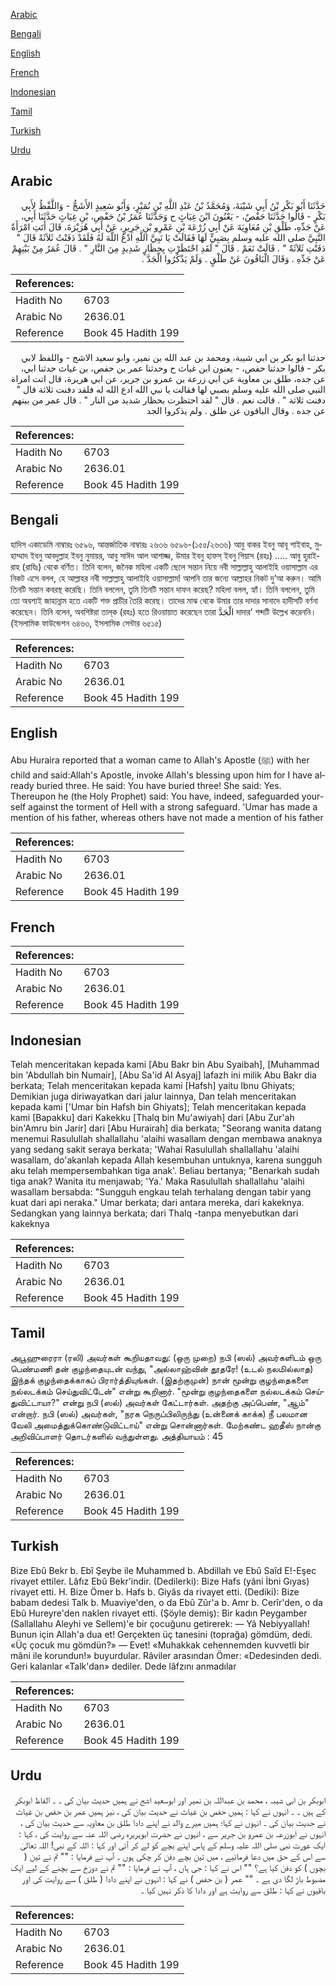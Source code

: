 [Arabic](#arabic)

[Bengali](#bengali)

[English](#english)

[French](#french)

[Indonesian](#indonesian)

[Tamil](#tamil)

[Turkish](#turkish)

[Urdu](#urdu)

## Arabic


<div dir="rtl" lang="ar" style={{fontSize:'larger',backgroundColor:'#f8f9fa',padding:20}}>
حَدَّثَنَا أَبُو بَكْرِ بْنُ أَبِي شَيْبَةَ، وَمُحَمَّدُ بْنُ عَبْدِ اللَّهِ بْنِ نُمَيْرٍ، وَأَبُو سَعِيدٍ الأَشَجُّ - وَاللَّفْظُ لأَبِي بَكْرٍ - قَالُوا حَدَّثَنَا حَفْصٌ، - يَعْنُونَ ابْنَ غِيَاثٍ ح وَحَدَّثَنَا عُمَرُ بْنُ حَفْصِ، بْنِ غِيَاثٍ حَدَّثَنَا أَبِي، عَنْ جَدِّهِ، طَلْقِ بْنِ مُعَاوِيَةَ عَنْ أَبِي زُرْعَةَ بْنِ عَمْرِو بْنِ جَرِيرٍ، عَنْ أَبِي هُرَيْرَةَ، قَالَ أَتَتِ امْرَأَةٌ النَّبِيَّ صلى الله عليه وسلم بِصَبِيٍّ لَهَا فَقَالَتْ يَا نَبِيَّ اللَّهِ ادْعُ اللَّهَ لَهُ فَلَقَدْ دَفَنْتُ ثَلاَثَةً قَالَ ‏"‏ دَفَنْتِ ثَلاَثَةً ‏"‏ ‏.‏ قَالَتْ نَعَمْ ‏.‏ قَالَ ‏"‏ لَقَدِ احْتَظَرْتِ بِحِظَارٍ شَدِيدٍ مِنَ النَّارِ ‏"‏ ‏.‏ قَالَ عُمَرُ مِنْ بَيْنِهِمْ عَنْ جَدِّهِ ‏.‏ وَقَالَ الْبَاقُونَ عَنْ طَلْقٍ ‏.‏ وَلَمْ يَذْكُرُوا الْجَدَّ ‏.‏
</div>
<div style={{backgroundColor:'#f8f9fa',padding:20, marginBottom: 10}}><table> <thead> <tr> <th>References:</th> <th></th> </tr> </thead> <tbody><tr><td>Hadith No</td><td>6703</td></tr><tr><td>Arabic No</td><td>2636.01</td></tr><tr><td>Reference</td><td>Book 45 Hadith 199</td></tr></tbody></table></div>


<div dir="rtl" lang="ar" style={{fontSize:'larger',backgroundColor:'#f8f9fa',padding:20}}>
حدثنا ابو بكر بن ابي شيبة، ومحمد بن عبد الله بن نمير، وابو سعيد الاشج - واللفظ لابي بكر - قالوا حدثنا حفص، - يعنون ابن غياث ح وحدثنا عمر بن حفص، بن غياث حدثنا ابي، عن جده، طلق بن معاوية عن ابي زرعة بن عمرو بن جرير، عن ابي هريرة، قال اتت امراة النبي صلى الله عليه وسلم بصبي لها فقالت يا نبي الله ادع الله له فلقد دفنت ثلاثة قال " دفنت ثلاثة " . قالت نعم . قال " لقد احتظرت بحظار شديد من النار " . قال عمر من بينهم عن جده . وقال الباقون عن طلق . ولم يذكروا الجد
</div>
<div style={{backgroundColor:'#f8f9fa',padding:20, marginBottom: 10}}><table> <thead> <tr> <th>References:</th> <th></th> </tr> </thead> <tbody><tr><td>Hadith No</td><td>6703</td></tr><tr><td>Arabic No</td><td>2636.01</td></tr><tr><td>Reference</td><td>Book 45 Hadith 199</td></tr></tbody></table></div>

## Bengali


<div dir="ltr" lang="bn" style={{fontSize:'larger',backgroundColor:'#f8f9fa',padding:20}}>
হাদিস একাডেমি নাম্বারঃ ৬৫৯৬, আন্তর্জাতিক নাম্বারঃ ২৬৩৬ ৬৫৯৬-(১৫৫/২৬৩৬) আবু বাকর ইবনু আবূ শাইবাহ, মুহাম্মাদ ইবনু আবদুল্লাহ ইবনু নুমায়র, আবু সাঈদ আল আশাজ্জ, উমার ইবনু হাফস্ ইবনু গিয়াস (রহঃ) ..... আবু হুরাইরাহ (রাযিঃ) থেকে বর্ণিত। তিনি বলেন, জনৈক মহিলা একটি ছেলে সন্তান নিয়ে নবী সাল্লাল্লাহু আলাইহি ওয়াসাল্লাম এর নিকট এসে বলল, হে আল্লাহর নবী সাল্লাল্লাহু আলাইহি ওয়াসাল্লাম! আপনি তার জন্যে আল্লাহর নিকট দু’আ করুন। আমি তিনটি সন্তান কবরস্থ করেছি। তিনি বললেন, তুমি তিনটি সন্তান দাফন করেছ? মহিলা বলল, হ্যাঁ। তিনি বললেন, তুমি তো অবশ্যই জাহান্নাম হতে একটি শক্ত প্রাচীর তৈরি করেছ। তাদের মাঝ থেকে উমার তার দাদার সানাদে হাদীসটি বর্ণনা করেছেন। তিনি বলেন, অবশিষ্টরা তাল্‌ক (রহঃ) হতে রিওয়ায়াত করেছেন তারা الْجَدَّ দাদার’ শব্দটি উল্লেখ করেননি। (ইসলামিক ফাউন্ডেশন ৬৪৬৩, ইসলামিক সেন্টার ৬৫১৫)
</div>
<div style={{backgroundColor:'#f8f9fa',padding:20, marginBottom: 10}}><table> <thead> <tr> <th>References:</th> <th></th> </tr> </thead> <tbody><tr><td>Hadith No</td><td>6703</td></tr><tr><td>Arabic No</td><td>2636.01</td></tr><tr><td>Reference</td><td>Book 45 Hadith 199</td></tr></tbody></table></div>

## English


<div dir="ltr" lang="en" style={{fontSize:'larger',backgroundColor:'#f8f9fa',padding:20}}>
Abu Huraira reported that a woman came to Allah's Apostle (ﷺ) with her child and said:Allah's Apostle, invoke Allah's blessing upon him for I have already buried three. He said: You have buried three! She said: Yes. Thereupon he (the Holy Prophet) said: You have, indeed, safeguarded yourself against the torment of Hell with a strong safeguard. 'Umar has made a mention of his father, whereas others have not made a mention of his father
</div>
<div style={{backgroundColor:'#f8f9fa',padding:20, marginBottom: 10}}><table> <thead> <tr> <th>References:</th> <th></th> </tr> </thead> <tbody><tr><td>Hadith No</td><td>6703</td></tr><tr><td>Arabic No</td><td>2636.01</td></tr><tr><td>Reference</td><td>Book 45 Hadith 199</td></tr></tbody></table></div>

## French


<div dir="ltr" lang="fr" style={{fontSize:'larger',backgroundColor:'#f8f9fa',padding:20}}>

</div>
<div style={{backgroundColor:'#f8f9fa',padding:20, marginBottom: 10}}><table> <thead> <tr> <th>References:</th> <th></th> </tr> </thead> <tbody><tr><td>Hadith No</td><td>6703</td></tr><tr><td>Arabic No</td><td>2636.01</td></tr><tr><td>Reference</td><td>Book 45 Hadith 199</td></tr></tbody></table></div>

## Indonesian


<div dir="ltr" lang="id" style={{fontSize:'larger',backgroundColor:'#f8f9fa',padding:20}}>
Telah menceritakan kepada kami [Abu Bakr bin Abu Syaibah], [Muhammad bin 'Abdullah bin Numair], [Abu Sa'id Al Asyaj] lafazh ini milik Abu Bakr dia berkata; Telah menceritakan kepada kami [Hafsh] yaitu Ibnu Ghiyats; Demikian juga diriwayatkan dari jalur lainnya, Dan telah menceritakan kepada kami ['Umar bin Hafsh bin Ghiyats]; Telah menceritakan kepada kami [Bapakku] dari Kakekku [Thalq bin Mu'awiyah] dari [Abu Zur'ah bin'Amru bin Jarir] dari [Abu Hurairah] dia berkata; "Seorang wanita datang menemui Rasulullah shallallahu 'alaihi wasallam dengan membawa anaknya yang sedang sakit seraya berkata; 'Wahai Rasulullah shallallahu 'alaihi wasallam, do'akanlah kepada Allah kesembuhan untuknya, karena sungguh aku telah mempersembahkan tiga anak'. Beliau bertanya; "Benarkah sudah tiga anak? Wanita itu menjawab; 'Ya.' Maka Rasulullah shallallahu 'alaihi wasallam bersabda: "Sungguh engkau telah terhalang dengan tabir yang kuat dari api neraka." Umar berkata; dari antara mereka, dari kakeknya. Sedangkan yang lainnya berkata; dari Thalq -tanpa menyebutkan dari kakeknya
</div>
<div style={{backgroundColor:'#f8f9fa',padding:20, marginBottom: 10}}><table> <thead> <tr> <th>References:</th> <th></th> </tr> </thead> <tbody><tr><td>Hadith No</td><td>6703</td></tr><tr><td>Arabic No</td><td>2636.01</td></tr><tr><td>Reference</td><td>Book 45 Hadith 199</td></tr></tbody></table></div>

## Tamil


<div dir="ltr" lang="ta" style={{fontSize:'larger',backgroundColor:'#f8f9fa',padding:20}}>
அபூஹுரைரா (ரலி) அவர்கள் கூறியதாவது: (ஒரு முறை) நபி (ஸல்) அவர்களிடம் ஒரு பெண்மணி தன் குழந்தையுடன் வந்து, "அல்லாஹ்வின் தூதரே! (உடல் நலமில்லாத) இந்தக் குழந்தைக்காகப் பிரார்த்தியுங்கள். (இதற்குமுன்) நான் மூன்று குழந்தைகளை நல்லடக்கம் செய்துவிட்டேன்" என்று கூறினார். "மூன்று குழந்தைகளை நல்லடக்கம் செய்துவிட்டாயா?" என்று நபி (ஸல்) அவர்கள் கேட்டார்கள். அதற்கு அப்பெண், "ஆம்" என்றார். நபி (ஸல்) அவர்கள், "நரக நெருப்பிலிருந்து (உன்னைக் காக்க) நீ பலமான வேலி அமைத்துக்கொண்டுவிட்டாய்" என்று சொன்னார்கள். மேற்கண்ட ஹதீஸ் நான்கு அறிவிப்பாளர் தொடர்களில் வந்துள்ளது. அத்தியாயம் : 45
</div>
<div style={{backgroundColor:'#f8f9fa',padding:20, marginBottom: 10}}><table> <thead> <tr> <th>References:</th> <th></th> </tr> </thead> <tbody><tr><td>Hadith No</td><td>6703</td></tr><tr><td>Arabic No</td><td>2636.01</td></tr><tr><td>Reference</td><td>Book 45 Hadith 199</td></tr></tbody></table></div>

## Turkish


<div dir="ltr" lang="tr" style={{fontSize:'larger',backgroundColor:'#f8f9fa',padding:20}}>
Bize Ebû Bekr b. Ebî Şeybe ile Muhammed b. Abdillah ve Ebû Saîd E!-Eşec rivayet ettiler. Lâfız Ebû Bekr'indir. (Dedilerki): Bize Hafs (yâni İbni Gıyas) rivayet etti. H. Bize Ömer b. Hafs b. Giyâs da rivayet etti. (Dediki): Bize babam dedesi Talk b. Muaviye'den, o da Ebû Zûr'a b. Amr b. Cerîr'den, o da Ebû Hureyre'den naklen rivayet etti. (Şöyle demiş): Bir kadın Peygamber (Sallallahu Aleyhi ve Sellem)'e bir çocuğunu getirerek: — Yâ Nebiyyallah! Bunun için Allah'a dua et! Gerçekten üç tanesini (toprağa) gömdüm, dedi. «Üç çocuk mu gömdün?» — Evet! «Muhakkak cehennemden kuvvetli bir mâni ile korundun!» buyurdular. Râviler arasından Ömer: «Dedesinden dedi. Geri kalanlar «Talk'dan» dediler. Dede lâfzını anmadılar
</div>
<div style={{backgroundColor:'#f8f9fa',padding:20, marginBottom: 10}}><table> <thead> <tr> <th>References:</th> <th></th> </tr> </thead> <tbody><tr><td>Hadith No</td><td>6703</td></tr><tr><td>Arabic No</td><td>2636.01</td></tr><tr><td>Reference</td><td>Book 45 Hadith 199</td></tr></tbody></table></div>

## Urdu


<div dir="rtl" lang="ur" style={{fontSize:'larger',backgroundColor:'#f8f9fa',padding:20}}>
ابوبکر بن ابی شیبہ ، محمد بن عبداللہ بن نمیر اور ابوسعید اشج نے ہمیں حدیث بیان کی ۔ ۔ الفاظ ابوبکر کے ہیں ۔ ۔ انہوں نے کہا : ہمیں حفص بن غیاث نے حدیث بیان کی ، نیز ہمیں عمر بن حفص بن غیاث نے حدیث بیان کی ۔ انہوں نے کہا؛ ہمیں میرے والد نے اپنے دادا طلق بن معاویہ سے حدیث بیان کی ، انہوں نے ابوزرعہ بن عمرو بن جریر سے ، انہوں نے حضرت ابوہریرہ رضی اللہ عنہ سے روایت کی ، کہا : ایک عورت نبی صلی اللہ علیہ وسلم کے پاس اپنے بچے کو لے کر آئی اور کہا : اللہ کے نبی! اللہ تعالیٰ سے اس کے حق میں دعا فرمائیے ، میں تین بچے دفن کر چکی ہوں ۔ آپ نے فرمایا : "" تم نے تین ( بچوں ) کو دفن کیا ہے؟ "" اس نے کہا : جی ہاں ، آپ نے فرمایا : "" تم نے دوزخ سے بچنے کے لیے ایک مضبوط باڑ لگا دی ہے ۔ "" عمر ( بن حفص ) نے کہا : انہوں نے اپنے دادا ( طلق ) سے روایت کی اور باقیوں نے کہا : طلق سے روایت ہے اور دادا کا ذکر نہیں کیا ۔
</div>
<div style={{backgroundColor:'#f8f9fa',padding:20, marginBottom: 10}}><table> <thead> <tr> <th>References:</th> <th></th> </tr> </thead> <tbody><tr><td>Hadith No</td><td>6703</td></tr><tr><td>Arabic No</td><td>2636.01</td></tr><tr><td>Reference</td><td>Book 45 Hadith 199</td></tr></tbody></table></div>